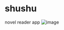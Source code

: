 # shushu
novel reader app
![image](https://github.com/lechchu/shushu/assets/19654041/9ff1410f-3457-41d2-8ef5-29b359337fed)
